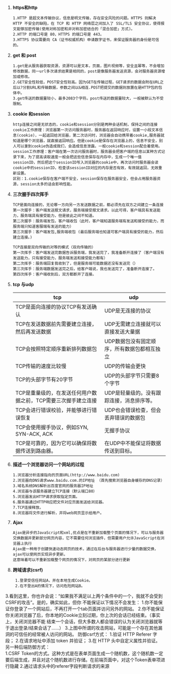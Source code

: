 1. **https和http**

   ```fds
   1.HTTP 是超文本传输协议，信息是明文传输，存在安全风险的问题。HTTPS 则解决 HTTP 不安全的缺陷，在 TCP 和 HTTP 网络层之间加入了 SSL/TLS 安全协议，使得报文能够加密传输(使用对称加密和非对称加密结合的「混合加密」方式)。
   2.HTTP 的端口号是 80，HTTPS 的端口号是 443。
   3.HTTPS 协议需要向 CA（证书权威机构）申请数字证书，来保证服务器的身份是可信的。
   ```

2. **get 和 post**

   ```
   1.get是从服务器获取资源，资源可以是文本，页面，图片视频等，安全且幂等，不会增加修改数据，同一url多次请求结果是相同的，post是像服务器发送资源，会对服务器资源增加或修改。
   2.GET安全性较低，POST安全性较高。因为GET在传输过程，GET请求的数据会附在URL之后以?分割URL和传输数据，参数之间以&相连.POST把提交的数据则放置在是HTTP包的包体中。
   3.get传送的数据量较小，最多2083个字符。post传送的数据量较大，一般被默认为不受限制。
   ```

3. **cookie 和session**

   ```
   http连接之间是无状态的，cookie和session分别是两种会话机制，保持之间的连接
   cookie工作原理：浏览器第一次访问服务器时，服务器在返回响应时，设置一小段文本信息(cookie)，一起返回给浏览器，第二次访问时，浏览器会自动携带着cookie,服务器就知道是哪个浏览器，就直接返回响应。但是cookie是保存在浏览器上的，信息不安全，别人可以拿到cookie伪造成我们，会造成信息泄露。一般cookie和session配合着使用。
   session工作原理：客户端在第一次访问服务器时，服务器会把客户端的信息以某种方式记录下来，为了提高读取速度一般会把这些信息保存在内存中，生成一个唯一值sessionID，然后把这个sessionID写入浏览器的cookie中，再次访问时服务器会读cookie中的sessionID，检查该sessionID对应的内存是否有效，有效就返回，无效重新设置。
   区别：1.cookie保存在客户端不安全，session保存在服务器安全，但会占用服务器资源，session太多的话会影响性能。
   ```

4. **三次握手四次挥手**

   ```
   TCP是面向连接的，无论哪一方向另一方发送数据之前，都必须先在双方之间建立一条连接
   第一次握手：客户端发送报文请求，服务端接受报文请求。以此可得，客户端具有发送能力，服务端具有接受能力，但是彼此之间不知道。
   第二次握手：服务端发包，客户端收包（此时，客户端知道服务端有发送和接受的能力，而服务端只知道客服端有发送的能力）
   第三次握手：客户端发包,服务端收包 (最后服务端也知道可客户端具有接受的能力，然后建立连接。)
   
   TCP连接是双向传输的对等的模式（双向传输的）
   第一次挥手：客户端发送完数据告诉服务端，我发送完了，我准备断开连接了（客户端没有发送能力，只有接受能力，服务端发送和接受能力都有）
   第二次挥手：服务端回复我收到了，但是服务端可能数据还没有发送完（）
   第三次挥手：服务端数据发送完之后，给客户端说，我也发送完了，准备断开连接了。
   第四次挥手：客户端收到后，双方都断开了连接。
   ```

5. **tcp 与udp**

   | tcp                                                          | udp                                         |
   | ------------------------------------------------------------ | ------------------------------------------- |
   | TCP是面向连接的协议TCP有发送确认                             | UDP是无连接的协议                           |
   | TCP在发送数据前先需要建立连接，然后再发送数据                | UDP无需建立连接就可以直接发送大量据         |
   | TCP会按照特定顺序重新排列数据包                              | UDP数据包没有固定顺序，所有数据包都相互独立 |
   | TCP传输的速度比较慢                                          | UDP的传输会更快                             |
   | TCP的头部字节有20字节                                        | UDP的头部字节只需要8个字节                  |
   | TCP是重量级的，在发送任何用户数据之前，TCP需要三次握手建立连接 | UDP是轻量级的。没有跟踪连接，消息排序等。   |
   | TCP会进行错误校验，并能够进行错误恢复                        | UDP也会错误检查，但会丢弃错误的数据包       |
   | TCP会使用握手协议，例如SYN, SYN-ACK, ACK                     | 无握手协议                                  |
   | TCP是可靠的，因为它可以确保将数据传送到路由器。              | 在UDP中不能保证将数据传送到目标。           |

   

6. **描述一个浏览器访问一个网站的过程**

   ```
   1.浏览器分析连接指向的页面URL(http://www.baidu.com)
   2.浏览器向DNS请求www.baidu.com.的IP地址 （首先搜索浏览器自身缓存的DNS记录）
   3.域名系统DNS解析出百度官网的服务器IP地址
   4.浏览器与该服务器建立TCP连接（默认端口80）
   5.浏览器发出HTTP请求获取指定页面。
   6.服务器通过HTTP响应把文件对应页面发送给浏览器。
   7.TCP连接释放。
   8.浏览器将文件进行解析，并将web网页显示给用户。
   ```

7. **Ajax**

   ```
   Ajax是异步的JavaScript和xml,优点是在不重新加载整个页面的情况下，可以与服务器交换数据并更新部分网页内容，它不需要任何浏览插件，但需要用户允许JavaScript在浏览器上执行
   Ajax是一种用于创建快速动态网页的技术，通过在后台与服务器进行少量的数据交换，ajax可以使网页实现异步更新。
   这意味着可以不重新加载整个网页的情况下，对网页的某部分进行更新
   ```

   

8. **跨域请求(csrf)**

   ```
    1.登录受信任网站A，并在本地生成Cookie。
    2.在不登出A的情况下，访问危险网站B。
 3.看到这里，你也许会说：“如果我不满足以上两个条件中的一个，我就不会受到CSRF的攻击”。是的，确实如此，但你	不能保证以下情况不会发生：
       1.你不能保证你登录了一个网站后，不再打开一个tab页面并访问另外的网站。
       2.你不能保证你关闭浏览器了后，你本地的Cookie立刻过期，你上次的会话已经结束。（事实上，关闭浏览器不能			结束一个会话，但大多数人都会错误的认为关闭浏览器就等于退出登录/结束会话了......）
       3.上图中所谓的攻击网站，可能是一个存在其他漏洞的可信任的经常被人访问的网站。
   防御csrf方式：
   	1.验证 HTTP Referer 字段；
   	2.在请求地址中添加 token 并验证；
   	3.在 HTTP 头中自定义属性并验证。
   另一种后端防御方式：  
     1.CSRF Token的方式。这种方式是在表单页面生成一个随机数，这个随机数一定要后端生成，并且对这个随机数进行存储。在前端页面中，对这个Token表单项进行隐藏
     2.通过请求头中的referer字段判断请求的来源
   ```
   
   

